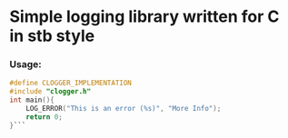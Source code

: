 # Simple logging library written for C in stb style

### Usage:
```c
#define CLOGGER_IMPLEMENTATION  
#include "clogger.h"  
int main(){  
	LOG_ERROR("This is an error (%s)", "More Info");  
	return 0;
}```

